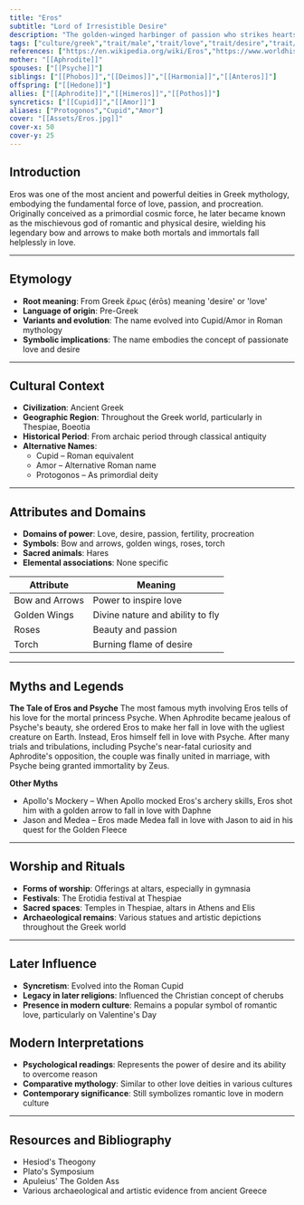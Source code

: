 ```yaml
---
title: "Eros"
subtitle: "Lord of Irresistible Desire"
description: "The golden-winged harbinger of passion who strikes hearts with his unerring arrows"
tags: ["culture/greek","trait/male","trait/love","trait/desire","trait/fertility","trait/primordial","trait/winged"]
references: ["https://en.wikipedia.org/wiki/Eros","https://www.worldhistory.org/Eros/","https://mythopedia.com/topics/eros"]
mother: "[[Aphrodite]]"
spouses: ["[[Psyche]]"]
siblings: ["[[Phobos]]","[[Deimos]]","[[Harmonia]]","[[Anteros]]"]
offspring: ["[[Hedone]]"]
allies: ["[[Aphrodite]]","[[Himeros]]","[[Pothos]]"]
syncretics: ["[[Cupid]]","[[Amor]]"]
aliases: ["Protogonos","Cupid","Amor"]
cover: "[[Assets/Eros.jpg]]"
cover-x: 50
cover-y: 25
---
```

## Introduction
Eros was one of the most ancient and powerful deities in Greek mythology, embodying the fundamental force of love, passion, and procreation. Originally conceived as a primordial cosmic force, he later became known as the mischievous god of romantic and physical desire, wielding his legendary bow and arrows to make both mortals and immortals fall helplessly in love.

---

## Etymology

- **Root meaning**: From Greek ἔρως (érōs) meaning 'desire' or 'love'
- **Language of origin**: Pre-Greek
- **Variants and evolution**: The name evolved into Cupid/Amor in Roman mythology
- **Symbolic implications**: The name embodies the concept of passionate love and desire

---

## Cultural Context

- **Civilization**: Ancient Greek
- **Geographic Region**: Throughout the Greek world, particularly in Thespiae, Boeotia
- **Historical Period**: From archaic period through classical antiquity
- **Alternative Names**:
  - Cupid – Roman equivalent
  - Amor – Alternative Roman name
  - Protogonos – As primordial deity

---

## Attributes and Domains

- **Domains of power**: Love, desire, passion, fertility, procreation
- **Symbols**: Bow and arrows, golden wings, roses, torch
- **Sacred animals**: Hares
- **Elemental associations**: None specific

| Attribute | Meaning |
|-----------|----------|
| Bow and Arrows | Power to inspire love |
| Golden Wings | Divine nature and ability to fly |
| Roses | Beauty and passion |
| Torch | Burning flame of desire |

---

## Myths and Legends

**The Tale of Eros and Psyche**
The most famous myth involving Eros tells of his love for the mortal princess Psyche. When Aphrodite became jealous of Psyche's beauty, she ordered Eros to make her fall in love with the ugliest creature on Earth. Instead, Eros himself fell in love with Psyche. After many trials and tribulations, including Psyche's near-fatal curiosity and Aphrodite's opposition, the couple was finally united in marriage, with Psyche being granted immortality by Zeus.

**Other Myths**
- Apollo's Mockery – When Apollo mocked Eros's archery skills, Eros shot him with a golden arrow to fall in love with Daphne
- Jason and Medea – Eros made Medea fall in love with Jason to aid in his quest for the Golden Fleece

---

## Worship and Rituals

- **Forms of worship**: Offerings at altars, especially in gymnasia
- **Festivals**: The Erotidia festival at Thespiae
- **Sacred spaces**: Temples in Thespiae, altars in Athens and Elis
- **Archaeological remains**: Various statues and artistic depictions throughout the Greek world

---

## Later Influence

- **Syncretism**: Evolved into the Roman Cupid
- **Legacy in later religions**: Influenced the Christian concept of cherubs
- **Presence in modern culture**: Remains a popular symbol of romantic love, particularly on Valentine's Day

## Modern Interpretations

- **Psychological readings**: Represents the power of desire and its ability to overcome reason
- **Comparative mythology**: Similar to other love deities in various cultures
- **Contemporary significance**: Still symbolizes romantic love in modern culture

---

## Resources and Bibliography

- Hesiod's Theogony
- Plato's Symposium
- Apuleius' The Golden Ass
- Various archaeological and artistic evidence from ancient Greece